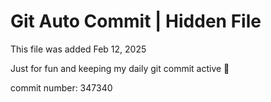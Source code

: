 # Git Auto Commit | Hidden File

This file was added Feb 12, 2025

Just for fun and keeping my daily git commit active 🤪

commit number: 347340
